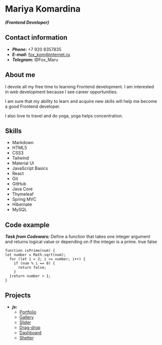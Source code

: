 # Mariya Komardina
***(Frontend Developer)***



## Contact information
* ***Phone:*** +7 920 8357835
* ***E-mail:*** fox_kom@internet.ru
* ***Telegram:*** @Fox_Maru



## About me
I devote all my free time to learning Frontend development.
I am interested in web development because I see career opportunities.

I am sure that my ability to learn and acquire new skills will help me become a good Frontend developer.

I also love to travel and do yoga, yoga helps concentration.



## Skills
* Markdown
* HTML5
* CSS3
* Tailwind
* Material UI
* JavaScript Basics
* React
* Git
* GitHub
* Java Core
* Thymeleaf
* Spring MVC
* Hibernate
* MySQL



## Code example
***Task from Codewars:*** Define a function that takes one integer argument and returns logical value or depending on if the integer is a prime. true false

```
function isPrime(num) {
let number = Math.sqrt(num);
  for (let i = 2; i <= number; i++) {
    if (num % i == 0) {
      return false;
    }
  }return number > 1;
}
```



## Projects
* ***js:***
    + [Portfolio](https://rolling-scopes-school.github.io/fox1206-JSFEPRESCHOOL/portfolio/)
    + [Gallery](https://fox1206.github.io/gallery-image/gallery/)
    + [Slider](https://fox1206.github.io/games/gallery/)
    + [Drag-drop](https://fox1206.github.io/games/dragdrop/)
    + [Dashboard](https://fox1206.github.io/Practic/)
    + [Shelter](https://fox1206.github.io/shelter/main/index.html)